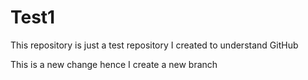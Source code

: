 # Test1

This repository is just a test repository I created to understand GitHub

This is a new change hence I create a new branch
